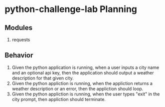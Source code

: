 # python-challenge-lab Planning

## Modules
1. requests

## Behavior
1. Given the python application is running, when a user inputs a city name and an optional api key, then the application should output a weather description for that given city.
2. Given the python appliction is running, when the appliction returns a weather description or an error, then the appliction should loop.
3. Given the python appliction is running, when the user types "exit" in the city prompt, then appliction should terminate.
